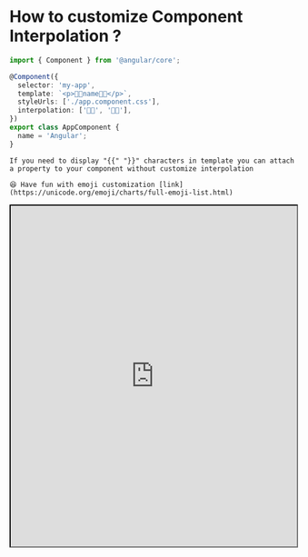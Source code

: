 # How to customize Component Interpolation ?

```typescript
import { Component } from '@angular/core';

@Component({
  selector: 'my-app',
  template: `<p>🧙🧙name🧙🧙</p>`,
  styleUrls: ['./app.component.css'],
  interpolation: ['🧙🧙', '🧙🧙'],
})
export class AppComponent {
  name = 'Angular';
}

```
```admonish note
If you need to display "{{" "}}" characters in template you can attach a property to your component without customize interpolation
```

```admonish tldr
😆 Have fun with emoji customization [link](https://unicode.org/emoji/charts/full-emoji-list.html)
```

<!-- [<a href="https://stackblitz.com/edit/angular-joke-interpolation-3sz7j9" target="_blank"><img width="60px" alt="stackblitz" src="images/stackblitz.webp"></a>]() -->


[<iframe width="100%" height="600px" src="https://stackblitz.com/edit/angular-joke-interpolation-3sz7j9?embed=1&file=src/app/app.component.ts"></iframe>]()